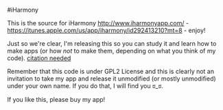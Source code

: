 #iHarmony

This is the source for iHarmony http://www.iharmonyapp.com/ - https://itunes.apple.com/us/app/iharmony/id292413210?mt=8 - enjoy!

Just so we're clear, I'm releasing this so you can study it and learn how to make apps (or how *not* to make them, depending on what you think of my code). [citation needed][1]

Remember that this code is under GPL2 License and this is clearly not an invitation to take my app and release it unmodified (or mostly unmodified) under your own name. If you do that, I will find you ಠ_ಠ.

If you like this, please buy my app!

[1]: https://github.com/nicklockwood/Concurrency/blob/master/README.md
